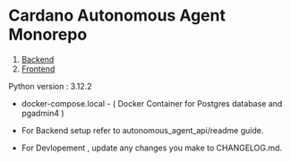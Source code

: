 Cardano Autonomous Agent Monorepo
============

1. [Backend](./autonomous_agent_api/)
2. [Frontend](./automonous_agent_frontend/)

Python version : 3.12.2 


 - docker-compose.local - ( Docker Container for Postgres database and pgadmin4 ) 

 - For Backend setup refer to autonomous_agent_api/readme guide.

 - For Devlopement , update any changes you make to CHANGELOG.md.